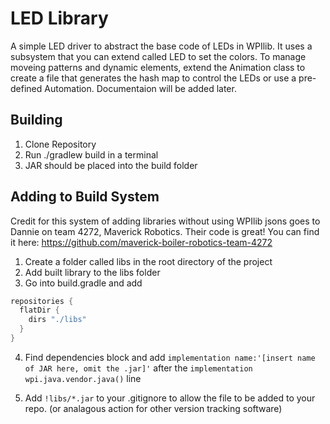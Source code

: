 # LED Library
A simple LED driver to abstract the base code of LEDs in WPIlib. It uses a subsystem that you can extend called LED to set the colors. To manage moveing patterns and dynamic elements, extend the Animation class to create a file that generates the hash map to control the LEDs or use a pre-defined Automation. Documentaion will be added later.

## Building
1. Clone Repository
2. Run ./gradlew build in a terminal
3. JAR should be placed into the build folder

## Adding to Build System
Credit for this system of adding libraries without using WPIlib jsons goes to Dannie on team 4272, Maverick Robotics.
Their code is great! You can find it here: https://github.com/maverick-boiler-robotics-team-4272

1. Create a folder called libs in the root directory of the project
2. Add built library to the libs folder
3. Go into build.gradle and add 
```groovy
repositories {
  flatDir {
    dirs "./libs" 
  }
}
```
4. Find dependencies block and add ```implementation name:'[insert name of JAR here, omit the .jar]'``` after the ```implementation wpi.java.vendor.java()``` line

5. Add ```!libs/*.jar``` to your .gitignore to allow the file to be added to your repo. (or analagous action for other version tracking software)